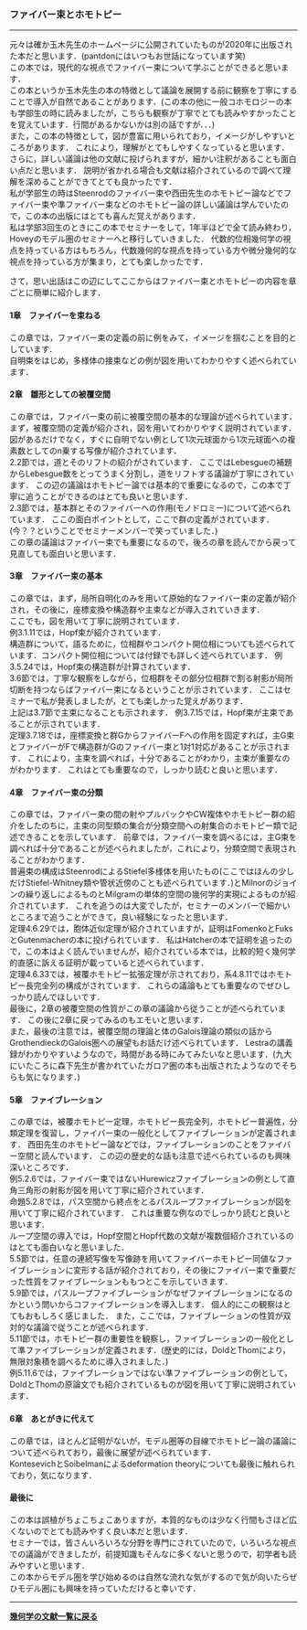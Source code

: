 ### ファイバー束とホモトピー

---

<p>
元々は確か玉木先生のホームページに公開されていたものが2020年に出版された本だと思います．(pantdonにはいつもお世話になっています笑)<br>
この本では，現代的な視点でファイバー束について学ぶことができると思います．<br>
この本というか玉木先生の本の特徴として議論を展開する前に観察を丁寧にすることで導入が自然であることがあります．(この本の他に一般コホモロジーの本も学部生の時に読みましたが，こちらも観察が丁寧でとても読みやすかったことを覚えています．行間があるかないかは別の話ですが．．．)<br>
また，この本の特徴として，図が豊富に用いられており，イメージがしやすいところがあります．
これにより，理解がとてもしやすくなっていると思います．
さらに，詳しい議論は他の文献に投げられますが，細かい注釈があることも面白い点だと思います．
説明が省かれる場合も文献は紹介されているので調べて理解を深めることができてとても良かったです．<br>
私が学部生の時はSteenrodのファイバー束や西田先生のホモトピー論などでファイバー束や準ファイバー束などのホモトピー論の詳しい議論は学んでいたので，この本の出版にはとても喜んだ覚えがあります．<br>
私は学部3回生のときにこの本でセミナーをして，1年半ほどで全て読み終わり，Hoveyのモデル圏のセミナーへと移行していきました．
代数的位相幾何学の視点を持っている方はもちろん，代数幾何的な視点を持っている方や微分幾何的な視点を持っている方が集まり，とても楽しかったです．<br>

さて，思い出話はこの辺にしてここからはファイバー束とホモトピーの内容を章ごとに簡単に紹介します．
</p>

#### 1章　ファイバーを束ねる
<p>
この章では，ファイバー束の定義の前に例をみて，イメージを掴むことを目的としています．<br>
自明束をはじめ，多様体の接束などの例が図を用いてわかりやすく述べられています．
</p>

#### 2章　雛形としての被覆空間
<p>
この章では，ファイバー束の前に被覆空間の基本的な理論が述べられています．<br>
まず，被覆空間の定義が紹介され，図を用いてわかりやすく説明されています．
図があるだけでなく，すぐに自明でない例として1次元球面から1次元球面への複素数としてのn乗する写像が紹介されています．<br>
2.2節では，道とそのリフトの紹介がされています．
ここではLebesgueの補題からLebesgue数をとってうまく分割し，道をリフトする議論が丁寧にされています．
この辺の議論はホモトピー論では基本的で重要になるので，この本で丁寧に追うことができるのはとても良いと思います．<br>
2.3節では，基本群とそのファイバーへの作用(モノドロミー)について述べられています．
ここの面白ポイントとして，ここで群の定義がされています．(今？？ということでセミナーメンバーで笑っていました．)<br>
この章の議論はファイバー束でも重要になるので，後ろの章を読んでから戻って見直しても面白いと思います．
</p>

#### 3章　ファイバー束の基本
<p>
この章では，まず，局所自明化のみを用いて原始的なファイバー束の定義が紹介され，その後に，座標変換や構造群や主束などが導入されていきます．<br>
ここでも，図を用いて丁寧に説明されています．<br>
例3.1.11では，Hopf束が紹介されています．<br>
構造群について，語るために，位相群やコンパクト開位相についても述べられています．コンパクト開位相については付録でも詳しく述べられています．
例3.5.24では，Hopf束の構造群が計算されています．<br>
3.6節では，丁寧な観察をしながら，位相群をその部分位相群で割る射影が局所切断を持つならばファイバー束になるということが示されています．
ここはセミナーで私が発表しましたが，とても楽しかった覚えがあります．<br>
上記は3.7節で主束になることも示されます．
例3.7.15では，Hopf束が主束であることが示されています．<br>
定理3.7.18では，座標変換と群GからファイバーFへの作用を固定すれば，主G束とファイバーがFで構造群がGのファイバー束と1対1対応があることが示されます．
これにより，主束を調べれば，十分であることがわかり，主束が重要なのがわかります．
これはとても重要なので，しっかり読むと良いと思います．
</p>

#### 4章　ファイバー束の分類
<p>
この章では，ファイバー束の間の射やプルバックやCW複体やホモトピー群の紹介をしたのちに，主束の同型類の集合が分類空間への射集合のホモトピー類で記述できることを示しています．
前章では，ファイバー束を調べるには，主G束を調べれば十分であることが述べられましたが，これにより，分類空間で表現されることがわかります．<br>
普遍束の構成はSteenrodによるStiefel多様体を用いたもの(ここではほんの少しだけStiefel-Whitney類や管状近傍のことも述べられています．)とMilnorのジョインの繰り返しによるものとMilgramの単体的空間の幾何学的実現によるものが紹介されています．
これを追うのは大変でしたが，セミナーのメンバーで細かいところまで追うことができて，良い経験になったと思います．<br>
定理4.6.29では，胞体近似定理が紹介されていますが，証明はFomenkoとFuksとGutenmacherの本に投げられています．
私はHatcherの本で証明を追ったので，この本はよく読んでいませんが，紹介されている本では，比較的短く幾何学的直感に訴える証明が載っていると述べられています．<br>
定理4.6.33では，被覆ホモトピー拡張定理が示されており，系4.8.11ではホモトピー長完全列の構成がされています．
これらの議論もとても重要なのでぜひしっかり読んでほしいです．<br>
最後に，2章の被覆空間の性質がこの章の議論から従うことが述べられています．
この後に2章に戻ってみるのもエモいと思います．<br>
また，最後の注意では，被覆空間の理論と体のGalois理論の類似の話からGrothendieckのGalois圏への展望もお話だけ述べられています．
Lestraの講義録がわかりやすいようなので，時間がある時にみてみたいなと思います．(九大にいたころに森下先生が書かれていたガロア圏の本も出版されたようなのでそちらも気になります．)
</p>

#### 5章　ファイブレーション
<p>
この章では，被覆ホモトピー定理，ホモトピー長完全列，ホモトピー普遍性，分類定理を復習し，ファイバー束の一般化としてファイブレーションが定義されます．
西田先生のホモトピー論などでは，ファイブレーションのことをファイバー空間と読んでいます．
この辺の歴史的な話も注意で述べられているのも興味深いところです．<br>
例5.2.6では，ファイバー束ではないHurewiczファイブレーションの例として直角三角形の射影が図を用いて丁寧に紹介されています．<br>
命題5.2.8では，パス空間から終点をとるパスループファイブレーションが図を用いて丁寧に紹介されています．
これは重要な例なのでしっかり読むと良いと思います．<br>
ループ空間の導入では，Hopf空間とHopf代数の文献が複数個紹介されているのはとても面白いなと思いました．<br>
5.5節では，任意の連続写像を写像跡を用いてファイバーホモトピー同値なファイブレーションに変形する話が紹介されており，その後にファイバー束で重要だった性質をファイブレーションももつとこを示していきます．<br>
5.9節では，パスループファイブレーションがなぜファイブレーションになるのかという問いからコファイブレーションを導入します．
個人的にこの観察はとてもおもしろく感じました．
また，ここでは，ファイブレーションの性質が双対的な議論で従うことが述べられます．<br>
5.11節では，ホモトピー群の重要性を観察し，ファイブレーションの一般化として準ファイブレーションが定義されます．(歴史的には，DoldとThomにより，無限対象積を調べるために導入されました．)<br>
例5.11.6では，ファイブレーションではない準ファイブレーションの例として，DoldとThomの原論文でも紹介されているものが図を用いて丁寧に説明されています．
</p>

#### 6章　あとがきに代えて
<p>
この章では，ほとんど証明がないが，モデル圏等の目線でホモトピー論の議論について述べられており，最後に展望が述べられています．<br>
KontesevichとSoibelmanによるdeformation theoryについても最後に触れられており，気になります．
</p>

#### 最後に
<p>
この本は誤植がちょこちょこありますが，本質的なものは少なく行間もさほど広くないのでとても読みやすく良い本だと思います．<br>
セミナーでは，皆さんいろいろな分野を専門にされていたので，いろいろな視点での議論ができましたが，前提知識もそんなに多くないと思うので，初学者も読みやすいと思います．<br>
この本からモデル圏を学び始めるのは自然な流れな気がするので気が向いたらぜひモデル圏にも興味を持っていただけると幸いです．
</p>

---

**[幾何学の文献一覧に戻る](/posts/20190731)**
